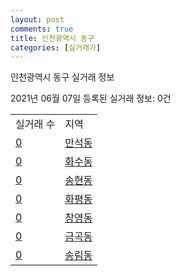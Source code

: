 ```yaml
---
layout: post
comments: true
title: 인천광역시 동구
categories: [실거래가]
---
```


인천광역시 동구 실거래 정보

2021년 06월 07일 등록된 실거래 정보: 0건


<table>
  <tr>
    <td>실거래 수</td>
    <td>지역</td>
  </tr>

  
  <tr>
    <td><a href="2814010100.html">0</a></td>
    <td><a href="2814010100.html">만석동</a></td>
  </tr>
    

  <tr>
    <td><a href="2814010200.html">0</a></td>
    <td><a href="2814010200.html">화수동</a></td>
  </tr>
    

  <tr>
    <td><a href="2814010300.html">0</a></td>
    <td><a href="2814010300.html">송현동</a></td>
  </tr>
    

  <tr>
    <td><a href="2814010400.html">0</a></td>
    <td><a href="2814010400.html">화평동</a></td>
  </tr>
    

  <tr>
    <td><a href="2814010500.html">0</a></td>
    <td><a href="2814010500.html">창영동</a></td>
  </tr>
    

  <tr>
    <td><a href="2814010600.html">0</a></td>
    <td><a href="2814010600.html">금곡동</a></td>
  </tr>
    

  <tr>
    <td><a href="2814010700.html">0</a></td>
    <td><a href="2814010700.html">송림동</a></td>
  </tr>
    


</table>
    